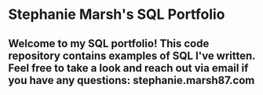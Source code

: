 # Stephanie Marsh's SQL Portfolio

## Welcome to my SQL portfolio! This code repository contains examples of SQL I've written. Feel free to take a look and reach out via email if you have any questions:  stephanie.marsh87.com
